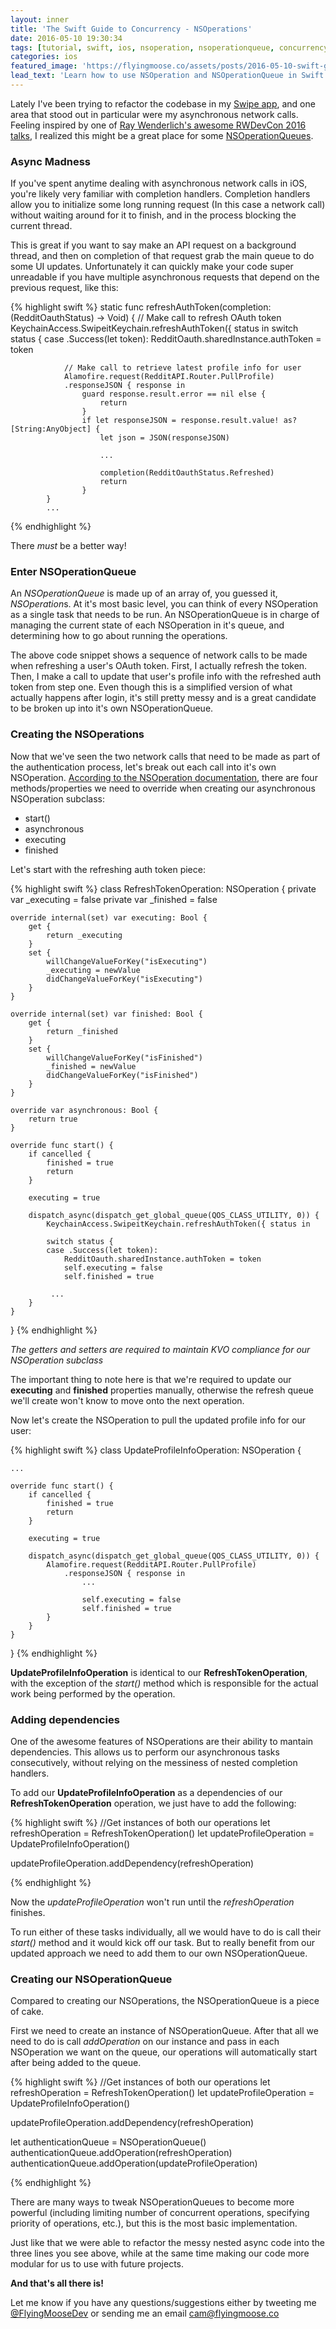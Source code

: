 ```yaml
---
layout: inner
title: 'The Swift Guide to Concurrency - NSOperations'
date: 2016-05-10 19:30:34
tags: [tutorial, swift, ios, nsoperation, nsoperationqueue, concurrency, asynchronous]
categories: ios
featured_image: 'https://flyingmoose.co/assets/posts/2016-05-10-swift-guide-to-nsoperations/nsoperation-featured.png'
lead_text: 'Learn how to use NSOperation and NSOperationQueue in Swift to bundle tasks in your app.'
---
```


Lately I've been trying to refactor the codebase in my [Swipe app](https://flyingmoose.co/swipe), and one area that stood out in particular were my asynchronous network calls. Feeling inspired by one of [Ray Wenderlich's awesome RWDevCon 2016 talks](https://www.raywenderlich.com/store/rwdevcon2016-vault), I realized this might be a great place for some [NSOperationQueues](https://developer.apple.com/library/ios/documentation/Cocoa/Reference/NSOperationQueue_class/). 

### Async Madness

If you've spent anytime dealing with asynchronous network calls in iOS, you're likely very familiar with completion handlers. Completion handlers allow you to initialize some long running request (In this case a network call) without waiting around for it to finish, and in the process blocking the current thread. 

This is great if you want to say make an API request on a background thread, and then on completion of that request grab the main queue to do some UI updates. Unfortunately it can quickly make your code super unreadable if you have multiple asynchronous requests that depend on the previous request, like this: 

{% highlight swift %}
static func refreshAuthToken(completion:(RedditOauthStatus) -> Void) {
		// Make call to refresh OAuth token
        KeychainAccess.SwipeitKeychain.refreshAuthToken({
            status in
            switch status {
            case .Success(let token):
                RedditOauth.sharedInstance.authToken = token
                
                // Make call to retrieve latest profile info for user 
                Alamofire.request(RedditAPI.Router.PullProfile)
                .responseJSON { response in
                    guard response.result.error == nil else {
                        return
                    }
                    if let responseJSON = response.result.value! as? [String:AnyObject] {
                        let json = JSON(responseJSON)
                        
                        ...
						
						completion(RedditOauthStatus.Refreshed)
                		return
                    }
            }
            ...

{% endhighlight %}


There *must* be a better way!



### Enter NSOperationQueue
 
 
An *NSOperationQueue* is made up of an array of, you guessed it, *NSOperation*s. At it's most basic level, you can think of every NSOperation as a single task that needs to be run. An NSOperationQueue is in charge of managing the current state of each NSOperation in it's queue, and determining how to go about running the operations.

The above code snippet shows a sequence of network calls to be made when refreshing a user's OAuth token. First, I actually refresh the token. Then, I make a call to update that user's profile info with the refreshed auth token from step one. Even though this is a simplified version of what actually happens after login, it's still pretty messy and is a great candidate to be broken up into it's own NSOperationQueue. 


### Creating the NSOperations

Now that we've seen the two network calls that need to be made as part of the authentication process, let's break out each call into it's own NSOperation. [According to the NSOperation documentation](https://developer.apple.com/library/ios/documentation/Cocoa/Reference/NSOperationQueue_class/), there are four methods/properties we need to override when creating our asynchronous NSOperation subclass:

* start()
* asynchronous
* executing
* finished 


Let's start with the refreshing auth token piece: 

{% highlight swift %}
class RefreshTokenOperation: NSOperation {
    private var _executing = false
    private var _finished = false
    
    override internal(set) var executing: Bool {
        get {
            return _executing
        }
        set {
            willChangeValueForKey("isExecuting")
            _executing = newValue
            didChangeValueForKey("isExecuting")
        }
    }
    
    override internal(set) var finished: Bool {
        get {
            return _finished
        }
        set {
            willChangeValueForKey("isFinished")
            _finished = newValue
            didChangeValueForKey("isFinished")
        }
    }
    
    override var asynchronous: Bool {
        return true
    }
    
    override func start() {
        if cancelled {
            finished = true
            return
        }
        
        executing = true

        dispatch_async(dispatch_get_global_queue(QOS_CLASS_UTILITY, 0)) {
            KeychainAccess.SwipeitKeychain.refreshAuthToken({ status in

            switch status {
            case .Success(let token):
                RedditOauth.sharedInstance.authToken = token
                self.executing = false
                self.finished = true

             ...
        }
    }
}
{% endhighlight %}

*The getters and setters are required to maintain KVO compliance for our NSOperation subclass*


The important thing to note here is that we're required to update our **executing** and **finished** properties manually, otherwise the refresh queue we'll create won't know to move onto the next operation. 

Now let's create the NSOperation to pull the updated profile info for our user: 

{% highlight swift %}
class UpdateProfileInfoOperation: NSOperation {
    
    ... 
    
    override func start() {
        if cancelled {
            finished = true
            return
        }
        
        executing = true

        dispatch_async(dispatch_get_global_queue(QOS_CLASS_UTILITY, 0)) {
            Alamofire.request(RedditAPI.Router.PullProfile)
                .responseJSON { response in
	                ...
					
	        		self.executing = false
	        		self.finished = true
            }
        }
    }
}
{% endhighlight %}



**UpdateProfileInfoOperation** is identical to our **RefreshTokenOperation**, with the exception of the *start()* method which is responsible for the actual work being performed by the operation. 


### Adding dependencies

One of the awesome features of NSOperations are their ability to mantain dependencies. This allows us to perform our asynchronous tasks consecutively, without relying on the messiness of nested completion handlers.

To add our **UpdateProfileInfoOperation** as a dependencies of our **RefreshTokenOperation** operation, we just have to add the following: 

{% highlight swift %}
//Get instances of both our operations
let refreshOperation = RefreshTokenOperation()
let updateProfileOperation = UpdateProfileInfoOperation()

updateProfileOperation.addDependency(refreshOperation)

{% endhighlight %}

Now the *updateProfileOperation* won't run until the *refreshOperation* finishes. 

To run either of these tasks individually, all we would have to do is call their *start()* method and it would kick off our task. But to really benefit from our updated approach we need to add them to our own NSOperationQueue. 


### Creating our NSOperationQueue

Compared to creating our NSOperations, the NSOperationQueue is a piece of cake. 

First we need to create an instance of NSOperationQueue. After that all we need to do is call *addOperation* on our instance and pass in each NSOperation we want on the queue, our operations will automatically start after being added to the queue. 

{% highlight swift %}
//Get instances of both our operations
let refreshOperation = RefreshTokenOperation()
let updateProfileOperation = UpdateProfileInfoOperation()

updateProfileOperation.addDependency(refreshOperation)

let authenticationQueue = NSOperationQueue()
authenticationQueue.addOperation(refreshOperation)
authenticationQueue.addOperation(updateProfileOperation)

{% endhighlight %}


There are many ways to tweak NSOperationQueues to become more powerful (including limiting number of concurrent operations, specifying priority of operations, etc.), but this is the most basic implementation.  


Just like that we were able to refactor the messy nested async code into the three lines you see above, while at the same time making our code more modular for us to use with future projects. 


**And that's all there is!**

Let me know if you have any questions/suggestions either by tweeting me [@FlyingMooseDev](https://twitter.com/FlyingMooseDev) or sending me an email [cam@flyingmoose.co](mailto:cam@flyingmoose.co)
